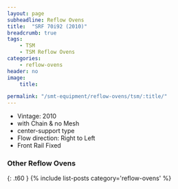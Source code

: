 ```yaml
---
layout: page
subheadline: Reflow Ovens
title:  "SRF 70i92 (2010)"
breadcrumb: true
tags:
    - TSM
    - TSM Reflow Ovens
categories:
    - reflow-ovens
header: no
image:
    title:

permalink: "/smt-equipment/reflow-ovens/tsm/:title/"
---
```


- Vintage: 2010
- with Chain & no Mesh
- center-support type
- Flow direction: Right to Left
- Front Rail Fixed


### Other Reflow Ovens ###
{: .t60 }
{% include list-posts category='reflow-ovens' %}
